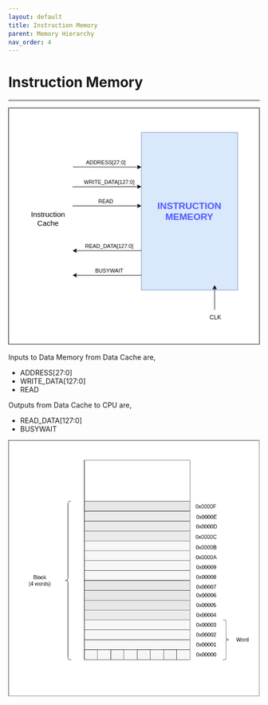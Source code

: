 ```yaml
---
layout: default
title: Instruction Memory
parent: Memory Hierarchy
nav_order: 4
---
```


# Instruction Memory

---

![Instruction Memory](../images/memory_hierarchy/imem/imem.png)

Inputs‌ ‌to‌ ‌Data‌ ‌Memory‌ ‌from‌ ‌Data‌ ‌Cache‌ ‌are,‌ ‌

- ADDRESS[27:0]‌ ‌
- WRITE_DATA[127:0]‌ ‌
- READ‌ ‌

Outputs‌ ‌from‌ ‌Data‌ ‌Cache‌ ‌to‌ ‌CPU‌ ‌are,‌ ‌

- READ_DATA[127:0]‌ ‌
- BUSYWAIT‌

![Memory Layout](../images/memory_hierarchy/imem/imem_layout.png)
